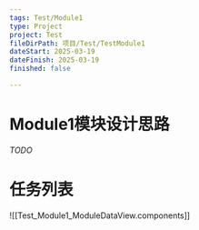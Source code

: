 ```yaml
---
tags: Test/Module1
type: Project
project: Test
fileDirPath: 项目/Test/TestModule1
dateStart: 2025-03-19
dateFinish: 2025-03-19
finished: false

---
```


# Module1模块设计思路
 *TODO*
 
# 任务列表
![[Test_Module1_ModuleDataView.components]]


